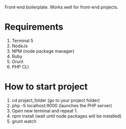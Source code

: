 Front-end boilerplate. Works well for front-end projects.

# Requirements
1. Terminal 5
2. NodeJs
3. NPM (node package manager)
4. Ruby
5. Grunt
6. PHP CLI

# How to start project
1. cd project_folder (go to your project folder)
2. php -S localhost:9000 (launches the PHP server)
3. Open new terminal and repeat 1.
4. npm install (wait until node packages will be installed)
5. grunt watch
